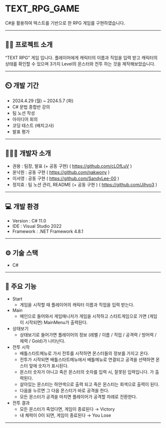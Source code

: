 # TEXT_RPG_GAME

C#을 활용하여 텍스트를 기반으로 한 RPG 게임를 구현하였습니다.

---

## **👨‍🏫** 프로젝트 소개

“TEXT RPG” 게임 입니다. 플레이어에게 캐릭터의 이름과 직업을 입력 받고 캐릭터의 상태를 확인할 수 있으며 3가지 Level의 몬스터와 전투 하는 것을 제작해보았습니다.

---

## **⏲️** 개발 기간

- 2024.4.29 (월) ~ 2024.5.7 (화)
- C# 문법 종합반 강의
- 팀 노션 작성
- 아이디어 회의
- 코딩 테스트 (배치고사)
- 발표 평가

---

## **🧑‍🤝‍🧑** 개발자 소개

- 권용 : 팀장, 발표 (+ 공동 구현) ( https://github.com/cLOfLuV )
- 윤낙원 : 공동 구현  ( https://github.com/nakwony )
- 이서영 : 공동 구현  ( https://github.com/SandyLee-00 )
- 정지효 : 팀 노션 관리, README (+ 공동 구현 ) ( https://github.com/Jihyo3 )

---

## **💻** 개발 환경

- Version : C# 11.0
- IDE : Visual Studio 2022
- Framework :  .NET Framework 4.8.1

---

## **⚙️** 기술 스택

- C#

---

## **📌** 주요 기능

- Start
    - 게임을 시작할 때 플레이어의 캐릭터 이름과 직업을 입력 받는다.
- Main
    - 메인으로 들어와서 게임매니저가 게임을 시작하고 스타트게임으로 가면 (게임이 시작되면)  MainMenu가 출력된다.
- 상태보기
    - 상태보기로 들어가면 플레이어의 정보 (레벨 / 이름 / 직업 / 공격력 / 방어력 / 체력 / Gold)가 나타난다.
- 전투 시작
    - 배틀스타트메뉴로 가서 전투를 시작하면 몬스터들의 정보를 가지고 온다.
    - 전투가 시작되면 배틀스타트메뉴에서 배틀메뉴로 연결되고 공격을 선택하면 몬스터 앞에 숫자가 표시된다.
    - 몬스터 숫자가 아니고 죽은 몬스터의 숫자를 입력 시,  잘못된 입력입니다. 가 출력된다.
    - 살아있는 몬스터는 하얀색으로 출력 되고 죽은 몬스터는 회색으로 출력이 된다.
    - 다음을 누르면 그 다음 몬스터가 바로 공격을 한다.
    - 모든 몬스터가 공격을 마치면 플레이어가 공격할 차례로 전환한다.
- 전투 결과
    - 모든 몬스터가 죽었다면, 게임이 종료된다 → Victory
    - 내 체력이 0이 되면, 게임이 종료된다 → You Lose

---
